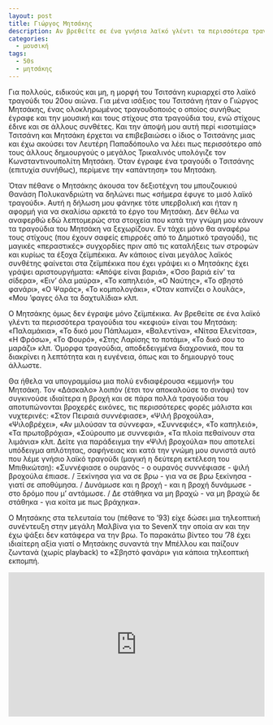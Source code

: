 ```yaml
---
layout: post
title: Γιώργος Μητσάκης
description: Αν βρεθείτε σε ένα γνήσια λαϊκό γλέντι τα περισσότερα τραγούδια που ακούγονται είναι του Μητσάκη.
categories:
  - μουσική
tags: 
  - 50s
  - μητσάκης
---
```


Για πολλούς, ειδικούς και μη, η μορφή του Τσιτσάνη κυριαρχεί στο λαϊκό τραγούδι του 20ου αιώνα. Για μένα ισάξιος του Τσιτσάνη ήταν ο Γιώργος Μητσάκης, ένας ολοκληρωμένος τραγουδοποιός ο οποίος συνήθως έγραφε και την μουσική και τους στίχους στα τραγούδια του, ενώ στίχους έδινε και σε άλλους συνθέτες. Και την άποψή μου αυτή περί «ισοτιμίας» Τσιτσάνη και Μητσάκη έρχεται να επιβεβαιώσει ο ίδιος ο Τσιτσάνης μιας και έχω ακούσει τον Λευτέρη Παπαδόπουλο να λέει πως περισσότερο από τους άλλους δημιουργούς ο μεγάλος Τρικαλινός υπολόγιζε τον Κωνσταντινουπολίτη Μητσάκη. Όταν έγραφε ένα τραγούδι ο Τσιτσάνης (επιτυχία συνήθως), περίμενε την «απάντηση» του Μητσάκη.

Όταν πέθανε ο Μητσάκης άκουσα τον δεξιοτέχνη του μπουζουκιού Θανάση Πολυκανδριώτη να δηλώνει πως «σήμερα έφυγε το μισό λαϊκό τραγούδι». Αυτή η δήλωση μου φάνηκε τότε υπερβολική και ήταν η αφορμή για να σκαλίσω αρκετά το έργο του Μητσάκη. Δεν θέλω να αναφερθώ εδώ λεπτομερώς στα στοιχεία που κατά την γνώμη μου κάνουν τα τραγούδια του Μητσάκη να ξεχωρίζουν. Εν τάχει μόνο θα αναφέρω τους στίχους (που έχουν σαφείς επιρροές από το Δημοτικό τραγούδι), τις μαγικές «περαστικές» συγχορδίες πριν από τις καταλήξεις των στροφών και κυρίως τα έξοχα ζεϊμπέκικα. Αν κάποιος είναι μεγάλος λαϊκός συνθέτης φαίνεται στα ζεϊμπέκικα που έχει γράψει κι ο Μητσάκης έχει γράψει αριστουργήματα: «Απόψε είναι βαριά», «Όσο βαριά είν’ τα σίδερα», «Ειν’ όλα μαύρα», «Το καπηλειό», «Ο Ναύτης», «Το σβηστό φανάρι», «Ο Ψαράς», «Το κομπολογάκι», «Όταν καπνίζει ο λουλάς», «Μου ’φαγες όλα τα δαχτυλίδια» κλπ.

Ο Μητσάκης όμως δεν έγραψε μόνο ζεϊμπέκικα. Αν βρεθείτε σε ένα λαϊκό γλέντι τα περισσότερα τραγούδια του «κεφιού» είναι του Μητσάκη: «Παλαμάκια», «Το δικό μου Πάπλωμα», «Βαλεντίνα», «Νίτσα Ελενίτσα», «Η Φρόσω», «Το Φουρό», «Στης Λαρίσης το ποτάμι», «Το δικό σου το μαράζι» κλπ. Όμορφα τραγούδια, αποδεδειγμένα διαχρονικά, που τα διακρίνει η λεπτότητα και η ευγένεια, όπως και το δημιουργό τους άλλωστε.

Θα ήθελα να υπογραμμίσω μια πολύ ενδιαφέρουσα «εμμονή» του Μητσάκη. Τον «Δάσκαλο» λοιπόν (έτσι τον αποκαλούσε το σινάφι) τον συγκινούσε ιδιαίτερα η βροχή και σε πάρα πολλά τραγούδια του αποτυπώνονται βροχερές εικόνες, τις περισσότερες φορές μάλιστα και νυχτερινές: «Στον Πειραιά συννέφιασε», «Ψιλή βροχούλα», «Ψιλοβρέχει», «Αν μιλούσαν τα σύννεφα», «Συννεφιές», «Το καπηλειό», «Τα πρωτοβρόχια», «Σούρουπο με συννεφιά», «Τα πλοία πεθαίνουν στα λιμάνια» κλπ. Δείτε για παράδειγμα την «Ψιλή βροχούλα» που αποτελεί υπόδειγμα απλότητας, σαφήνειας και κατά την γνώμη μου συνιστά αυτό που λέμε γνήσιο λαϊκό τραγούδι (μαγική η δεύτερη εκτέλεση του Μπιθικώτση): «Συννέφιασε ο ουρανός - ο ουρανός συννέφιασε - ψιλή βροχούλα έπιασε. / Ξεκίνησα για να σε βρω - για να σε βρω ξεκίνησα - γιατί σε αποθύμησα. / Δυνάμωσε και η βροχή - και η βροχή δυνάμωσε - στο δρόμο που μ’ αντάμωσε. / Δε στάθηκα να μη βραχώ - να μη βραχώ δε στάθηκα - για κοίτα με πως βράχηκα».

Ο Μητσάκης στα τελευταία του (πέθανε το ’93) είχε δώσει μια τηλεοπτική συνέντευξη στην μεγάλη Μαλβίνα για το SevenX την οποία αν και την έχω ψάξει δεν κατάφερα να την βρω. Το παρακάτω βίντεο του ’78 έχει ιδιαίτερη αξία γιατί ο Μητσάκης συναντά την Μπέλλου και παίζουν ζωντανά (χωρίς playback) το «Σβηστό φανάρι» για κάποια τηλεοπτική εκπομπή.

<div class="yt-video" style="position:relative;height:0;padding-bottom:56.25%"><iframe src="https://www.youtube.com/embed/qrtKu5xtwLo?ecver=2" width="640" height="360" frameborder="0" style="position:absolute;width:100%;height:100%;left:0" allowfullscreen></iframe></div>
